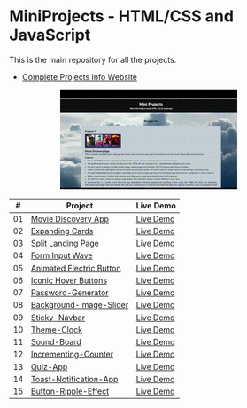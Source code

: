 # MiniProjects - HTML/CSS and JavaScript

This is the main repository for all the projects.
- [Complete Projects info Website](https://pramodprojects.great-site.net/)

  
<p align="center">
  <img src="https://github.com/pramodsoman/MiniProjects/blob/master/1_Main_resources/website_overveiw.gif" alt="Project GIF" loop="2">
</p>


| #   | Project                            | Live Demo                            |
| --- | ---------------------------------- | ------------------------------------ |
| 01  | [Movie Discovery App](https://github.com/pramodsoman/MiniProjects/tree/master/movie-app)  | [Live Demo](https://pramodprojects.great-site.net/movie-app/index4.html) |
| 02  | [Expanding Cards](https://github.com/pramodsoman/MiniProjects/tree/master/expanding-cards)  | [Live Demo](https://pramodprojects.great-site.net/expanding-cards/index1.html) |
| 03  | [Split Landing Page](https://github.com/pramodsoman/MiniProjects/tree/master/split-landing-page)  | [Live Demo](https://pramodprojects.great-site.net/split-landing-page/index2.html) |
| 04  | [Form Input Wave](https://github.com/pramodsoman/MiniProjects/tree/master/form-input-wave)  | [Live Demo](https://pramodprojects.great-site.net/form-input-wave/index3.html) |
| 05  | [Animated Electric Button](https://github.com/pramodsoman/MiniProjects/tree/master/Animated-Electric-Button) | [Live Demo](https://pramodprojects.great-site.net/Animated-Electric-Button/index.html) |
| 06  | [Iconic Hover Buttons](https://github.com/pramodsoman/MiniProjects/tree/master/Iconic-Hover-Buttons) | [Live Demo](https://pramodprojects.great-site.net/Iconic%20Hover%20Buttons/index.html) |
| 07  | [Password-Generator](https://github.com/pramodsoman/MiniProjects/tree/master/Password-Generator) | [Live Demo](https://pramodprojects.great-site.net/Password-Generator/index.html) |
| 08  | [Background-Image-Slider](https://github.com/pramodsoman/MiniProjects/tree/master/background-image-slider) | [Live Demo](https://pramodprojects.great-site.net/background-image-slider/index.html) |
| 09  | [Sticky-Navbar](https://github.com/pramodsoman/MiniProjects/tree/master/sticky-navbar) | [Live Demo](https://pramodprojects.great-site.net/sticky-navbar/index.html) |
| 10  | [Theme-Clock](https://github.com/pramodsoman/MiniProjects/tree/master/theme-clock) | [Live Demo](https://pramodprojects.great-site.net/theme-clock/index.html) |
| 11  | [Sound-Board](https://github.com/pramodsoman/MiniProjects/tree/master/sound-board) | [Live Demo](https://pramodprojects.great-site.net/sound-board/index.html) |
| 12  | [Incrementing-Counter](https://github.com/pramodsoman/MiniProjects/tree/master/incrementing-counter) | [Live Demo](https://pramodprojects.great-site.net/incrementing-counter/index.html) |
| 13  | [Quiz-App](https://github.com/pramodsoman/MiniProjects/tree/master/quiz-app) | [Live Demo](https://pramodprojects.great-site.net/quiz-app/index.html) |
| 14  | [Toast-Notification-App](https://github.com/pramodsoman/MiniProjects/tree/master/toast-notification) | [Live Demo](https://pramodprojects.great-site.net/toast-notification/index.html) |
| 15  | [Button-Ripple-Effect](https://github.com/pramodsoman/MiniProjects/tree/master/toast-notification) | [Live Demo](https://pramodprojects.great-site.net/button-ripple-effect/index.html) |
